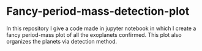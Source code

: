 # Fancy-period-mass-detection-plot
In this repository I give a code made in jupyter notebook in which I create a fancy period-mass plot of all the exoplanets confirmed. This plot also organizes the planets via detection method.
